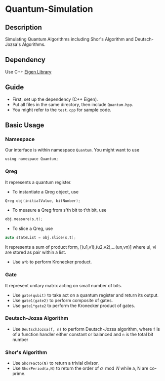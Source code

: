 # Quantum-Simulation

## Description
Simulating Quantum Algorithms including Shor's Algorithm and Deutsch-Jozsa's Algorithms.

## Dependency
Use C++ [Eigen Library](http://eigen.tuxfamily.org/index.php?title=Main_Page)

## Guide
- First, set up the dependency (C++ Eigen).
- Put all files in the same directory, then include `Quantum.hpp`.
- You might refer to the `test.cpp` for sample code.

## Basic Usage
### Namespace
Our interface is within namespace `Quantum`. You might want to use
```
using namespace Quantum;
```

### Qreg
It represents a quantum register.
- To instantiate a Qreg object, use
```c++
Qreg obj(initialValue, bitNumber);
```
- To measure a Qreg from s'th bit to t'th bit, use
```c++
obj.measure(s,t);
```
- To slice a Qreg, use
```c++
auto stateList = obj.slice(s,t);
```
It represents a sum of product form,
\[(u1,v1),(u2,v2),...(un,vn)\]
where ui, vi are stored as pair within a list.
- Use `a*b` to perform Kronecker product.
### Gate
It represent unitary matrix acting on small number of bits.
- Use `gate(qubit)` to take act on a quantum register and return its output.
- Use `gate1(gate2)` to perform composite of gates.
- Use `gate1*gate2` to perform the Kronecker product of gates.

### Deutsch-Jozsa Algorithm
- Use `DeutschJozsa(f, n)` to perform Deutsch-Jozsa algorithm,
where `f` is of a function handler either constant or balanced
and `n` is the total bit number

### Shor's Algorithm
- Use `ShorFacto(N)` to return a trivial divisor.
- Use `ShorPeriod(a,N)` to return the order of $a \mod N$ while a, N are co-prime.
